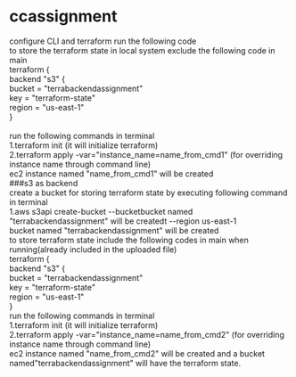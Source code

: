 # ccassignment
configure CLI and terraform  run the following code 
<br />
to store the terraform state in local system exclude the following code in main
<br />
terraform {
<br />
  backend "s3" {
  <br />
    bucket         = "terrabackendassignment"
    <br />
    key            = "terraform-state"
    <br />
    region         = "us-east-1"
    <br />
  }
<br />  
run the following commands in terminal
<br />
1.terraform init (it will initialize terraform)
<br />
2.terraform apply -var="instance_name=name_from_cmd1" (for overriding instance name through command line)
<br />
ec2 instance named "name_from_cmd1" will be created
<br />
###s3 as backend
<br />
create a bucket for storing terraform state by executing following command in terminal
<br />
1.aws s3api create-bucket --bucketbucket named "terrabackendassignment" will be createdt --region us-east-1
<br />
bucket named "terrabackendassignment" will be created
<br />
to store terraform state include the following codes in main when running(already included in the uploaded file)
<br />
terraform {
<br />
  backend "s3" {
  <br />
    bucket         = "terrabackendassignment"
    <br />
    key            = "terraform-state"
    <br />
    region         = "us-east-1"
    <br />
  }
  <br />
run the following commands in terminal
<br />
1.terraform init (it will initialize terraform)
<br />
2.terraform apply -var="instance_name=name_from_cmd2" (for overriding instance name through command line)
<br />
ec2 instance named "name_from_cmd2" will be created and a bucket named"terrabackendassignment" will have the terraform state.
